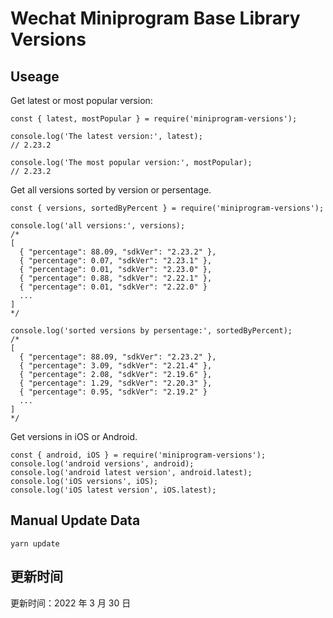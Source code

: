 
# Wechat Miniprogram Base Library Versions

## Useage

Get latest or most popular version:

```;
const { latest, mostPopular } = require('miniprogram-versions');

console.log('The latest version:', latest);
// 2.23.2

console.log('The most popular version:', mostPopular);
// 2.23.2

```

Get all versions sorted by version or persentage.

```
const { versions, sortedByPercent } = require('miniprogram-versions');

console.log('all versions:', versions);
/*
[
  { "percentage": 88.09, "sdkVer": "2.23.2" },
  { "percentage": 0.07, "sdkVer": "2.23.1" },
  { "percentage": 0.01, "sdkVer": "2.23.0" },
  { "percentage": 0.88, "sdkVer": "2.22.1" },
  { "percentage": 0.01, "sdkVer": "2.22.0" }
  ...
]
*/

console.log('sorted versions by persentage:', sortedByPercent);
/*
[
  { "percentage": 88.09, "sdkVer": "2.23.2" },
  { "percentage": 3.09, "sdkVer": "2.21.4" },
  { "percentage": 2.08, "sdkVer": "2.19.6" },
  { "percentage": 1.29, "sdkVer": "2.20.3" },
  { "percentage": 0.95, "sdkVer": "2.19.2" }
  ...
]
*/
```

Get versions in iOS or Android.

```
const { android, iOS } = require('miniprogram-versions');
console.log('android versions', android);
console.log('android latest version', android.latest);
console.log('iOS versions', iOS);
console.log('iOS latest version', iOS.latest);
```

## Manual Update Data

```
yarn update
```

## 更新时间

更新时间：2022 年 3 月 30 日
